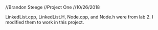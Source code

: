//Brandon Steege
//Project One
//10/26/2018

LinkedList.cpp, LinkedList.H, Node.cpp, and Node.h were from lab 2. I modified them to work in this project. 